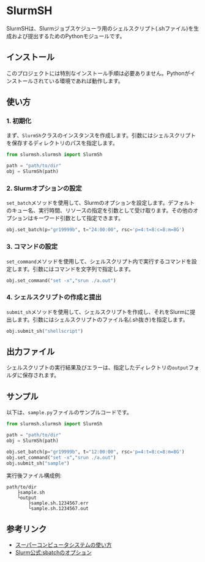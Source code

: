 # SlurmSH

SlurmSHは、Slurmジョブスケジューラ用のシェルスクリプト(.shファイル)を生成および提出するためのPythonモジュールです。

## インストール

このプロジェクトには特別なインストール手順は必要ありません。Pythonがインストールされている環境であれば動作します。

## 使い方

### 1. 初期化

まず、`SlurmSh`クラスのインスタンスを作成します。引数にはシェルスクリプトを保存するディレクトリのパスを指定します。

```python
from slurmsh.slurmsh import SlurmSh

path = "path/to/dir"
obj = SlurmSh(path)
```

### 2. Slurmオプションの設定

`set_batch`メソッドを使用して、Slurmのオプションを設定します。デフォルトのキュー名、実行時間、リソースの指定を引数として受け取ります。その他のオプションはキーワード引数として指定できます。

```python
obj.set_batch(p="gr19999b", t="24:00:00", rsc='p=4:t=8:c=8:m=8G')
```

### 3. コマンドの設定

`set_command`メソッドを使用して、シェルスクリプト内で実行するコマンドを設定します。引数にはコマンドを文字列で指定します。

```python
obj.set_command("set -x","srun ./a.out")
```

### 4. シェルスクリプトの作成と提出

`submit_sh`メソッドを使用して、シェルスクリプトを作成し、それをSlurmに提出します。引数にはシェルスクリプトのファイル名(.sh抜き)を指定します。

```python
obj.submit_sh("shellscript")
```

## 出力ファイル

シェルスクリプトの実行結果及びエラーは、指定したディレクトリの`output`フォルダに保存されます。



## サンプル

以下は、`sample.py`ファイルのサンプルコードです。

```python
from slurmsh.slurmsh import SlurmSh

path = "path/to/dir"
obj = SlurmSh(path)

obj.set_batch(p="gr19999b", t="12:00:00", rsc='p=4:t=8:c=8:m=8G')
obj.set_command("set -x","srun ./a.out")
obj.submit_sh("sample")
```

実行後ファイル構成例:
```
path/to/dir
    ├sample.sh
    └output
        ├sample.sh.1234567.err
        └sample.sh.1234567.out
```


## 参考リンク

- [スーパーコンピュータシステムの使い方](https://web.kudpc.kyoto-u.ac.jp/manual/ja/run/batch)
- [Slurm公式:sbatchのオプション](https://slurm.schedmd.com/sbatch.html)

